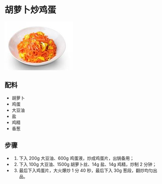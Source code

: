 # 胡萝卜炒鸡蛋

![胡萝卜炒鸡蛋](../images/胡萝卜炒鸡蛋.jpg)

## 配料

- 胡萝卜
- 鸡蛋
- 大豆油
- 盐
- 鸡精
- 香葱

## 步骤

- 1. 下入 200g 大豆油、600g 鸡蛋液，炒成鸡蛋片，出锅备用；
- 2. 下入 100g 大豆油、1500g 胡萝卜丝、14g 盐、14g 鸡精，炒制 2 分钟；
- 3. 最后下入鸡蛋片，大火爆炒 1 分 40 秒，最后下入 30g 葱段，翻炒均匀出品。
